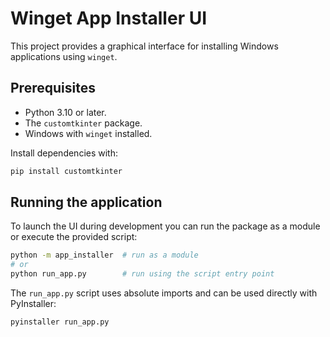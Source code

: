 # Winget App Installer UI

This project provides a graphical interface for installing Windows applications using `winget`.

## Prerequisites

- Python 3.10 or later.
- The `customtkinter` package.
- Windows with `winget` installed.

Install dependencies with:

```bash
pip install customtkinter
```

## Running the application

To launch the UI during development you can run the package as a module or
execute the provided script:

```bash
python -m app_installer  # run as a module
# or
python run_app.py        # run using the script entry point
```

The `run_app.py` script uses absolute imports and can be used directly with
PyInstaller:

```bash
pyinstaller run_app.py
```

